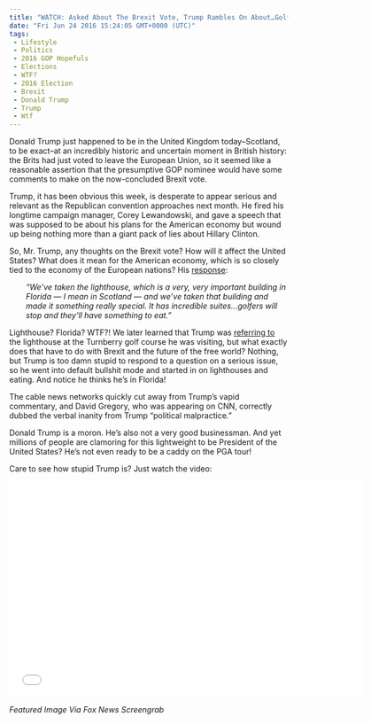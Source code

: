 ```yaml
---
title: "WATCH: Asked About The Brexit Vote, Trump Rambles On About…Golf?!"
date: "Fri Jun 24 2016 15:24:05 GMT+0000 (UTC)"
tags: 
 - Lifestyle
 - Politics
 - 2016 GOP Hopefuls
 - Elections
 - WTF?
 - 2016 Election
 - Brexit
 - Donald Trump
 - Trump
 - Wtf
---
```

<p><!-- Quick Adsense WordPress Plugin: http://quicksense.net/ --></p><p>Donald Trump just happened to be in the United Kingdom today&#x2013;Scotland, to be exact&#x2013;at an incredibly historic and uncertain moment in British history: the Brits had just voted to leave the European Union, so it seemed like a reasonable assertion that the presumptive GOP nominee would have some comments to make on the now-concluded Brexit vote.</p><p>Trump, it has been obvious this week, is desperate to appear serious and relevant as the Republican convention approaches next month. He fired his longtime campaign manager, Corey Lewandowski, and gave a speech that was supposed to be about his plans for the American economy but wound up being nothing more than a giant pack of lies about Hillary Clinton.</p><p>So, Mr. Trump, any thoughts on the Brexit vote? How will it affect the United States? What does it mean for the American economy, which is so closely tied to the economy of the European nations? His <a href="http://www.mediaite.com/online/donald-trump-gives-bizarre-rambling-scotland-speech-all-about-his-golf-courses-and-suites/" onclick="__gaTracker(&apos;send&apos;, &apos;event&apos;, &apos;outbound-article&apos;, &apos;http://www.mediaite.com/online/donald-trump-gives-bizarre-rambling-scotland-speech-all-about-his-golf-courses-and-suites/&apos;, &apos;response&apos;);" target="_blank">response</a>:</p><p style="padding-left: 30px;"><em>&#x201C;We&#x2019;ve taken the lighthouse, which is a very, very important building in Florida &#x2014; I mean in Scotland &#x2014; and we&#x2019;ve taken that building and made it something really special. It has incredible suites&#x2026;golfers will stop and they&#x2019;ll have something to eat.&#x201D;</em></p><p>Lighthouse? Florida? WTF?! We later learned that Trump was <a href="http://www.mediaite.com/online/donald-trump-gives-bizarre-rambling-scotland-speech-all-about-his-golf-courses-and-suites/" onclick="__gaTracker(&apos;send&apos;, &apos;event&apos;, &apos;outbound-article&apos;, &apos;http://www.mediaite.com/online/donald-trump-gives-bizarre-rambling-scotland-speech-all-about-his-golf-courses-and-suites/&apos;, &apos;referring to&apos;);" target="_blank">referring to</a> the lighthouse at the Turnberry golf course he was visiting, but what exactly does that have to do with Brexit and the future of the free world? Nothing, but Trump is too damn stupid to respond to a question on a serious issue, so he went into default bullshit mode and started in on lighthouses and eating. And notice he thinks he&#x2019;s in Florida!</p><p>The cable news networks quickly cut away from Trump&#x2019;s vapid commentary, and David Gregory, who was appearing on CNN, correctly dubbed the verbal inanity from Trump &#x201C;political malpractice.&#x201D;</p><p>Donald Trump is a moron. He&#x2019;s also not a very good businessman. And yet millions of people are clamoring for this lightweight to be President of the United States? He&#x2019;s not even ready to be a caddy on the PGA tour!</p><p>Care to see how stupid Trump is? Just watch the video:</p><p><!-- Quick Adsense WordPress Plugin: http://quicksense.net/ --></p><p><span class="embed-youtube" style="text-align:center; display: block;"><iframe class="youtube-player" type="text/html" width="640" height="390" src="//www.youtube.com/embed/J7QK2cny_Bc?version=3&amp;rel=1&amp;fs=1&amp;autohide=2&amp;showsearch=0&amp;showinfo=1&amp;iv_load_policy=1&amp;wmode=transparent" allowfullscreen="true" style="border:0;"></iframe></span></p><p><em>Featured Image Via Fox News Screengrab</em></p><div style="font-size:0px;height:0px;line-height:0px;margin:0;padding:0;clear:both"></div>